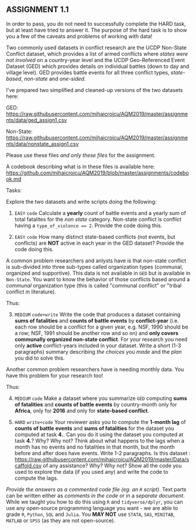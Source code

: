 ## ASSIGNMENT 1.1 ## 

In order to pass, you do not need to successfully complete the HARD task, but at least have tried to answer it. The purpose of the hard task is to show you a few of the caveats and problems of working with data!

Two commonly used datasets in conflict research are the UCDP Non-State Conflict dataset, which provides a list of armed conflicts where *states were not involved* on a country-year level and the UCDP Geo-Referenced Event Dataset (GED) which provides details on individual battles (down to day and village level). GED provides battle events for all three conflict types, *state-based*, *non-state* and *one-sided*. 

I've prepared two simplified and cleaned-up versions of the two datasets here:

GED: https://raw.githubusercontent.com/mihaicroicu/AQM2019/master/assignments/data/ged_assign1.csv

Non-State: https://raw.githubusercontent.com/mihaicroicu/AQM2019/master/assignments/data/nonstate_assign1.csv

Please use these files *and only these files* for the assignment.

A codebook describing what is in these files is available here: https://github.com/mihaicroicu/AQM2019/blob/master/assignments/codebook.md


Tasks:

Explore the two datasets and write scripts doing the following:

1. `EASY` `code` Calculate a **yearly** count of battle events and a yearly sum of total fatalites for the *non state* category. Non-state conflict is conflict having a `type_of_violence == 2`. Provide the code doing this.

2. `EASY` `code` How many distinct state-based conflicts (not events, but conflicts) are **NOT** active in each year in the GED dataset? Provide the code doing this.

A common problem researchers and anlysts have is that non-state conflict is sub-divided into three sub-types called organization types (communal, organized and supportive). This data is not available in `GED` but is available in `Non-State`. You want to know the behavior of those conflicts based around a *communal* organization type (this is called "communal conflict" or "tribal conflict in literature).

Thus:

3. `MEDIUM` `code+write` Write the code that produces a dataset containing **sums of fatalities** and **counts of battle events** by **conflict-year** (i.e. each row should be a conflict for a given year, e.g. NSF, 1990 should be a row; NSF, 1991 should be another row and so on) and **only covers communally organized non-state conflict**. For your research you need only **active** conflict-years included in your dataset. Write a short (1-3 paragraphs) summary describing *the choices you made* and the *plan* you did to solve this.

Another common problem researchers have is needing monthly data. You have this problem for your research too!

Thus:

4. `MEDIUM` `code` Make a dataset where you summarize `GED` computing **sums of fatalities** and **counts of battle events** by country-month only for **Africa**, only for **2016** and only for **state-based conflict**.

5. `HARD` `write+code` Your reviewer asks you to compute the **1-month lag** of **counts of battle events** and **sums of fatalities** for the dataset you computed at task **4.**. Can you do it using the dataset you computed at task **4.**? Why? Why not? Think about what happens to the lags when a month has no events and no fatalities in that month, but the month before and after does have events. Write 1-2 paragraphs. Is this dataset : https://raw.githubusercontent.com/mihaicroicu/AQM2019/master/Data/scaffold.csv
of any assistance? Why? Why not? Show all the code you used to explore the data (if you used any) and write the code to compute the lags.

*Provide the answers as a commented code file (eg. an `R` script)*. Text parts can be written either as *comments in the code* or in a *separate document*. While we taught you how to do this using `R` and `tidyverse/dplyr`, you can use any open-source programming language you want - we are able to grade `R`, `Python`, `SQL` and `Julia`. You **MAY NOT** use `STATA`, `SAS`, `MINITAB`, `MATLAB` or `SPSS` (as they are not open-source).
